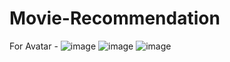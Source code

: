 # Movie-Recommendation



For Avatar - 
![image](https://user-images.githubusercontent.com/35869210/204911257-352d725d-4954-4a15-8c4d-63d0e7e2424f.png)
![image](https://user-images.githubusercontent.com/35869210/204911285-a87be5c6-2b72-4a3e-9b2b-a035aad814e3.png)
![image](https://user-images.githubusercontent.com/35869210/204911311-604b2106-2160-4ebb-a5a5-28cf7751021f.png)
